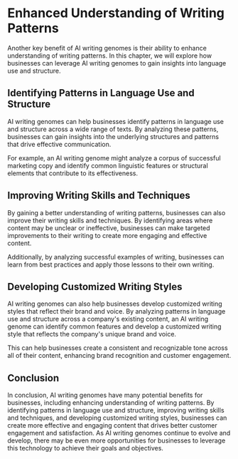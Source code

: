 Enhanced Understanding of Writing Patterns
=====================================================================================

Another key benefit of AI writing genomes is their ability to enhance understanding of writing patterns. In this chapter, we will explore how businesses can leverage AI writing genomes to gain insights into language use and structure.

Identifying Patterns in Language Use and Structure
--------------------------------------------------

AI writing genomes can help businesses identify patterns in language use and structure across a wide range of texts. By analyzing these patterns, businesses can gain insights into the underlying structures and patterns that drive effective communication.

For example, an AI writing genome might analyze a corpus of successful marketing copy and identify common linguistic features or structural elements that contribute to its effectiveness.

Improving Writing Skills and Techniques
---------------------------------------

By gaining a better understanding of writing patterns, businesses can also improve their writing skills and techniques. By identifying areas where content may be unclear or ineffective, businesses can make targeted improvements to their writing to create more engaging and effective content.

Additionally, by analyzing successful examples of writing, businesses can learn from best practices and apply those lessons to their own writing.

Developing Customized Writing Styles
------------------------------------

AI writing genomes can also help businesses develop customized writing styles that reflect their brand and voice. By analyzing patterns in language use and structure across a company's existing content, an AI writing genome can identify common features and develop a customized writing style that reflects the company's unique brand and voice.

This can help businesses create a consistent and recognizable tone across all of their content, enhancing brand recognition and customer engagement.

Conclusion
----------

In conclusion, AI writing genomes have many potential benefits for businesses, including enhancing understanding of writing patterns. By identifying patterns in language use and structure, improving writing skills and techniques, and developing customized writing styles, businesses can create more effective and engaging content that drives better customer engagement and satisfaction. As AI writing genomes continue to evolve and develop, there may be even more opportunities for businesses to leverage this technology to achieve their goals and objectives.


